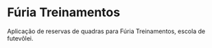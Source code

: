 # Fúria Treinamentos

Aplicação de reservas de quadras para Fúria Treinamentos, escola de futevôlei.
